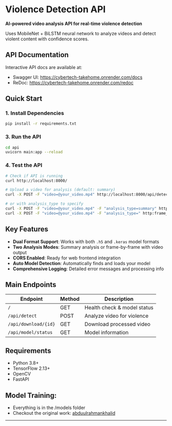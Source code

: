 # Violence Detection API 

**AI-powered video analysis API for real-time violence detection**

Uses MobileNet + BiLSTM neural network to analyze videos and detect violent content with confidence scores.

## API Documentation
Interactive API docs are available at:
- Swagger UI: https://cybertech-takehome.onrender.com/docs
- ReDoc: https://cybertech-takehome.onrender.com/redoc

## Quick Start

### 1. Install Dependencies

```bash
pip install -r requirements.txt
```

### 3. Run the API

```bash
cd api
uvicorn main:app --reload
```


### 4. Test the API

```bash
# Check if API is running
curl http://localhost:8000/

# Upload a video for analysis (default: summary)
curl -X POST -F "video=@your_video.mp4" http://localhost:8000/api/detect 

# or with analysis_type to specify
curl -X POST -F "video=@your_video.mp4" -F "analysis_type=summary" http://localhost:8000/api/detect
curl -X POST -F "video=@your_video.mp4" -F "analysis_type=" http:frame_by_frame//localhost:8000/api/detect


```

## Key Features

- **Dual Format Support**: Works with both `.h5` and `.keras` model formats
- **Two Analysis Modes**: Summary analysis or frame-by-frame with video output
- **CORS Enabled**: Ready for web frontend integration
- **Auto Model Detection**: Automatically finds and loads your model
- **Comprehensive Logging**: Detailed error messages and processing info

## Main Endpoints

| Endpoint             | Method | Description                 |
| -------------------- | ------ | --------------------------- |
| `/`                  | GET    | Health check & model status |
| `/api/detect`        | POST   | Analyze video for violence  |
| `/api/download/{id}` | GET    | Download processed video    |
| `/api/model/status`  | GET    | Model information           |

## Requirements

- Python 3.8+
- TensorFlow 2.13+
- OpenCV
- FastAPI

## Model Training: 
- Everything is in the /models folder
- Checkout the original work: [abduulrahmankhalid](https://github.com/abduulrahmankhalid/Real-Time-Violence-Detection/blob/main/Violence_Detection_MoBiLSTM.ipynb) 




---
